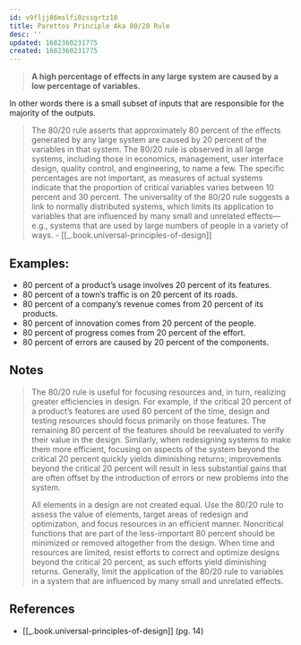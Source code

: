 ```yaml
---
id: v9fljj86mslfi0zssgrtz10
title: Parettos Principle Aka 80/20 Rule
desc: ''
updated: 1682360231775
created: 1682360231775
---
```


> **A high percentage of effects in any large system are caused by a low percentage of variables.** 

In other words there is a small subset of inputs that are responsible for the majority of the outputs.


> The 80/20 rule asserts that approximately 80 percent of the effects generated
by any large system are caused by 20 percent of the variables in that system.
The 80/20 rule is observed in all large systems, including those in economics,
management, user interface design, quality control, and engineering, to name a
few. The specific percentages are not important, as measures of actual systems
indicate that the proportion of critical variables varies between 10 percent and 30
percent. The universality of the 80/20 rule suggests a link to normally distributed
systems, which limits its application to variables that are influenced by many small
and unrelated effects—e.g., systems that are used by large numbers of people in
a variety of ways. - [[_.book.universal-principles-of-design]]


## Examples:
- 80 percent of a product’s usage involves 20 percent of its features.
- 80 percent of a town’s traffic is on 20 percent of its roads.
- 80 percent of a company’s revenue comes from 20 percent of its products.
- 80 percent of innovation comes from 20 percent of the people.
- 80 percent of progress comes from 20 percent of the effort.
- 80 percent of errors are caused by 20 percent of the components. 

## Notes
> The 80/20 rule is useful for focusing resources and, in turn, realizing greater
efficiencies in design. For example, if the critical 20 percent of a product’s
features are used 80 percent of the time, design and testing resources should
focus primarily on those features. The remaining 80 percent of the features should
be reevaluated to verify their value in the design. Similarly, when redesigning
systems to make them more efficient, focusing on aspects of the system beyond
the critical 20 percent quickly yields diminishing returns; improvements beyond
the critical 20 percent will result in less substantial gains that are often offset by
the introduction of errors or new problems into the system.
> 
> All elements in a design are not created equal. Use the 80/20 rule to assess the
value of elements, target areas of redesign and optimization, and focus resources
in an efficient manner. Noncritical functions that are part of the less-important 80
percent should be minimized or removed altogether from the design. When time
and resources are limited, resist efforts to correct and optimize designs beyond
the critical 20 percent, as such efforts yield diminishing returns. Generally, limit
the application of the 80/20 rule to variables in a system that are influenced by
many small and unrelated effects. 

## References
- [[_.book.universal-principles-of-design]] (pg. 14)